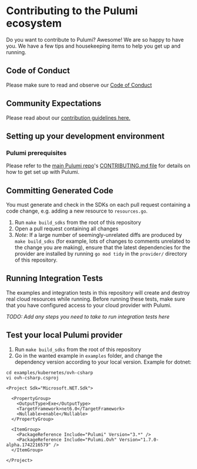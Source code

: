 # Contributing to the Pulumi ecosystem

Do you want to contribute to Pulumi? Awesome! We are so happy to have you.
We have a few tips and housekeeping items to help you get up and running.

## Code of Conduct

Please make sure to read and observe our [Code of Conduct](./CODE-OF-CONDUCT.md)

## Community Expectations

Please read about our [contribution guidelines here.](https://github.com/pulumi/pulumi/blob/master/CONTRIBUTING.md#communications)

## Setting up your development environment

### Pulumi prerequisites

Please refer to the [main Pulumi repo](https://github.com/pulumi/pulumi/)'s [CONTRIBUTING.md file](
https://github.com/pulumi/pulumi/blob/master/CONTRIBUTING.md#developing) for details on how to get set up with Pulumi.

## Committing Generated Code

You must generate and check in the SDKs on each pull request containing a code change, e.g. adding a new resource to `resources.go`.

1. Run `make build_sdks` from the root of this repository
1. Open a pull request containing all changes
1. *Note:* If a large number of seemingly-unrelated diffs are produced by `make build_sdks` (for example, lots of changes to comments unrelated to the change you are making), ensure that the latest dependencies for the provider are installed by running `go mod tidy` in the `provider/` directory of this repository.

## Running Integration Tests

The examples and integration tests in this repository will create and destroy real
cloud resources while running. Before running these tests, make sure that you have
configured access to your cloud provider with Pulumi.

_TODO: Add any steps you need to take to run integration tests here_

## Test your local Pulumi provider

1. Run `make build_sdks` from the root of this repository
2. Go in the wanted example in `examples` folder, and change the dependency version according to your local version. Example for dotnet:
```
cd examples/kubernetes/ovh-csharp
vi ovh-csharp.csproj
```
```
<Project Sdk="Microsoft.NET.Sdk">

  <PropertyGroup>
    <OutputType>Exe</OutputType>
    <TargetFramework>net6.0</TargetFramework>
    <Nullable>enable</Nullable>
  </PropertyGroup>

  <ItemGroup>
    <PackageReference Include="Pulumi" Version="3.*" />
    <PackageReference Include="Pulumi.Ovh" Version="1.7.0-alpha.1742216579" />
  </ItemGroup>

</Project>
```
